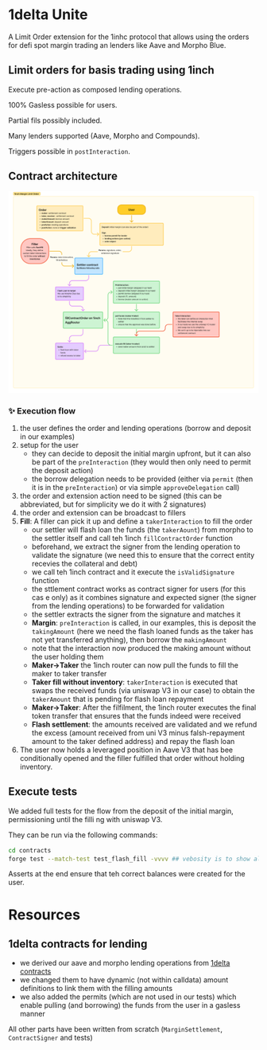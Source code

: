# 1delta Unite

A Limit Order extension for the 1inhc protocol that allows using the orders for defi spot margin trading an lenders like Aave and Morpho Blue.

## Limit orders for basis trading using 1inch

Execute pre-action as composed lending operations.

100% Gasless possible for users.

Partial fils possibly included.

Many lenders supported (Aave, Morpho and Compounds).

Triggers possible in `postInteraction`.

## Contract architecture

![Architecture](./flow.png)

### ✨ Execution flow

1) the user defines the order and lending operations (borrow and deposit in our examples)
2) setup for the user
   - they can decide to deposit the initial margin upfront, but it can also be part of the `preInteraction` (they would then only need to permit the deposit action)
   - the borrow delegation needs to be provided (either via `permit` (then it is in the `preInteraction`) or via simple `approveDelegation` call)
3) the order and extension action need to be signed (this can be abbreviated, but for simplicity we do it with 2 signatures)
4) the order and extension can be broadcast to fillers
5) **Fill**: A filler can pick it up and define a `takerInteraction` to fill the order
   - our settler will flash loan the funds (the `takerAount`) from morpho to the settler itself and call teh 1inch `fillContractOrder` function
   - beforehand, we extract the signer from the lending operation to validate the signature (we need this to ensure that the correct entity recevies the collateral and debt)
   - we call teh 1inch contract and it execute the `isValidSignature` function
   - the sttlement contract works as contract signer for users (for this cas e only) as it combines signature and expected signer (the signer from the lending operations) to be forwarded for validation
   - the settler extracts the signer from the signature and matches it
   - **Margin**: `preInteraction` is called, in our examples, this is deposit the `takingAmount` (here we need the flash loaned funds as the taker has not yet transferred anything), then borrow the `makingAmount`
   - note that the interaction now produced  the making amount without the user holding them
   - **Maker->Taker** the 1inch router can now pull the funds to fill the maker to taker transfer
   - **Taker fill without inventory**: `takerInteraction` is executed that swaps the received funds (via uniswap V3 in our case) to obtain the `takerAmount` that is pending for flash loan repayment
   - **Maker->Taker**: After the filfilment, the 1inch router executes the final token transfer that ensures that the funds indeed were received
   - **Flash settlement**: the amounts received are validated and we refund the excess (amount received from uni V3 minus falsh-repayment amount to the taker defined address) and repay the flash loan
6) The user now holds a leveraged position in Aave V3 that has bee conditionally opened and the filler fulfilled that order without holding inventory.


## Execute tests
We added full tests for the flow from the deposit of the initial margin, permissioning until the filli ng with uniswap V3.

They can be run via the following commands:

 ```bash
 cd contracts
 forge test --match-test test_flash_fill -vvvv ## vebosity is to show all events (aave operations, 1inch limit order fill)
 ```

Asserts at the end ensure that teh correct balances were created for the user.


# Resources

## 1delta contracts for lending
- we derived our aave and morpho lending operations from [1delta contracts](https://github.com/1delta-DAO/contracts-delegation/tree/main/contracts/1delta/composer/lending) 
- we changed them to have dynamic (not within calldata) amount definitions to link them with the filling amounts
- we also added the permits (which are not used in our tests) which enable pulling (and borrowing) the funds from the user in a gasless manner

All other parts have been written from scratch (`MarginSettlement`, `ContractSigner` and tests)
